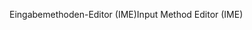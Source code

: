 <span data-ttu-id="dc7c9-101">Eingabemethoden-Editor (IME)</span><span class="sxs-lookup"><span data-stu-id="dc7c9-101">Input Method Editor (IME)</span></span>